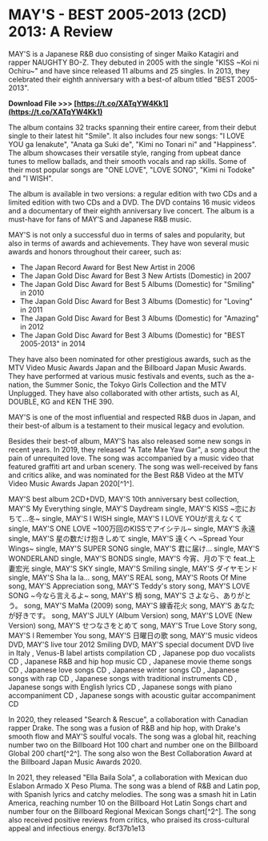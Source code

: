 # MAY'S - BEST 2005-2013 (2CD) 2013: A Review
 
MAY'S is a Japanese R&B duo consisting of singer Maiko Katagiri and rapper NAUGHTY BO-Z. They debuted in 2005 with the single "KISS ~Koi ni Ochiru~" and have since released 11 albums and 25 singles. In 2013, they celebrated their eighth anniversary with a best-of album titled "BEST 2005-2013".
 
**Download File >>> [https://t.co/XATqYW4Kk1](https://t.co/XATqYW4Kk1)**


 
The album contains 32 tracks spanning their entire career, from their debut single to their latest hit "Smile". It also includes four new songs: "I LOVE YOU ga Ienakute", "Anata ga Suki de", "Kimi no Tonari ni" and "Happiness". The album showcases their versatile style, ranging from upbeat dance tunes to mellow ballads, and their smooth vocals and rap skills. Some of their most popular songs are "ONE LOVE", "LOVE SONG", "Kimi ni Todoke" and "I WISH".
 
The album is available in two versions: a regular edition with two CDs and a limited edition with two CDs and a DVD. The DVD contains 16 music videos and a documentary of their eighth anniversary live concert. The album is a must-have for fans of MAY'S and Japanese R&B music.

MAY'S is not only a successful duo in terms of sales and popularity, but also in terms of awards and achievements. They have won several music awards and honors throughout their career, such as:
 
- The Japan Record Award for Best New Artist in 2006
- The Japan Gold Disc Award for Best 3 New Artists (Domestic) in 2007
- The Japan Gold Disc Award for Best 5 Albums (Domestic) for "Smiling" in 2010
- The Japan Gold Disc Award for Best 3 Albums (Domestic) for "Loving" in 2011
- The Japan Gold Disc Award for Best 3 Albums (Domestic) for "Amazing" in 2012
- The Japan Gold Disc Award for Best 3 Albums (Domestic) for "BEST 2005-2013" in 2014

They have also been nominated for other prestigious awards, such as the MTV Video Music Awards Japan and the Billboard Japan Music Awards. They have performed at various music festivals and events, such as the a-nation, the Summer Sonic, the Tokyo Girls Collection and the MTV Unplugged. They have also collaborated with other artists, such as AI, DOUBLE, KG and KEN THE 390.
 
MAY'S is one of the most influential and respected R&B duos in Japan, and their best-of album is a testament to their musical legacy and evolution.

Besides their best-of album, MAY'S has also released some new songs in recent years. In 2019, they released "A Tate Mae Yaw Gar", a song about the pain of unrequited love. The song was accompanied by a music video that featured graffiti art and urban scenery. The song was well-received by fans and critics alike, and was nominated for the Best R&B Video at the MTV Video Music Awards Japan 2020[^1^].
 
MAY'S best album 2CD+DVD,  MAY'S 10th anniversary best collection,  MAY'S My Everything single,  MAY'S Daydream single,  MAY'S KISS ~恋におちて...冬~ single,  MAY'S I WISH single,  MAY'S I LOVE YOUが言えなくて single,  MAY'S ONE LOVE ~100万回のKISSでアイシテル~ single,  MAY'S 永遠 single,  MAY'S 星の数だけ抱きしめて single,  MAY'S 遠くへ ~Spread Your Wings~ single,  MAY'S SUPER SONG single,  MAY'S 君に届け... single,  MAY'S WONDERLAND single,  MAY'S BONDS single,  MAY'S 今宵、月の下で feat.上妻宏光 single,  MAY'S SKY single,  MAY'S Smiling single,  MAY'S ダイヤモンド single,  MAY'S Sha la la... song,  MAY'S REAL song,  MAY'S Roots Of Mine song,  MAY'S Appreciation song,  MAY'S Teddy's story song,  MAY'S LOVE SONG ~今なら言えるよ~ song,  MAY'S 梢 song,  MAY'S さよなら、ありがとう。 song,  MAY'S MaMa (2009) song,  MAY'S 線香花火 song,  MAY'S あなたが好きです。 song,  MAY'S JULY (Album Version) song,  MAY'S LOVE (New Version) song,  MAY'S せつなさをとめて song,  MAY'S True Love Story song,  MAY'S I Remember You song,  MAY'S 日曜日の歌 song,  MAY'S music videos DVD,  MAY'S live tour 2012 Smiling DVD,  MAY'S special document DVD live in Italy ,  Venus-B label artists compilation CD ,  Japanese pop duo vocalists CD ,  Japanese R&B and hip hop music CD ,  Japanese movie theme songs CD ,  Japanese love songs CD ,  Japanese winter songs CD ,  Japanese songs with rap CD ,  Japanese songs with traditional instruments CD ,  Japanese songs with English lyrics CD ,  Japanese songs with piano accompaniment CD ,  Japanese songs with acoustic guitar accompaniment CD
 
In 2020, they released "Search & Rescue", a collaboration with Canadian rapper Drake. The song was a fusion of R&B and hip hop, with Drake's smooth flow and MAY'S soulful vocals. The song was a global hit, reaching number two on the Billboard Hot 100 chart and number one on the Billboard Global 200 chart[^2^]. The song also won the Best Collaboration Award at the Billboard Japan Music Awards 2020.
 
In 2021, they released "Ella Baila Sola", a collaboration with Mexican duo Eslabon Armado X Peso Pluma. The song was a blend of R&B and Latin pop, with Spanish lyrics and catchy melodies. The song was a smash hit in Latin America, reaching number 10 on the Billboard Hot Latin Songs chart and number four on the Billboard Regional Mexican Songs chart[^2^]. The song also received positive reviews from critics, who praised its cross-cultural appeal and infectious energy.
 8cf37b1e13
 
